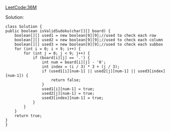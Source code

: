 [LeetCode:36M](https://leetcode.com/problems/valid-sudoku/description/)

Solution:
    
    class Solution {
    public boolean isValidSudoku(char[][] board) {
        boolean[][] used1 = new boolean[9][9];//used to check each row
        boolean[][] used2 = new boolean[9][9];//used to check each column
        boolean[][] used3 = new boolean[9][9];//used to check each subbox
        for (int i = 0; i < 9; i++) {
            for (int j = 0; j < 9; j++) {
                if (board[i][j] == '.') {
                    int num = board[i][j] - '0';
                    int index = (i / 3) * 3 + (j / 3);
                    if (used1[i][num-1] || used2[j][num-1] || used3[index][num-1]) {
                        return false;
                    }
                    used1[i][num-1] = true;
                    used2[j][num-1] = true;
                    used3[index][num-1] = true;
                }
            }
        }
        return true;
    }
    }
